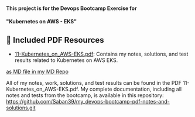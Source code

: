 #### This project is for the Devops Bootcamp Exercise for 
#### "Kubernetes on AWS - EKS" 

## 📄 Included PDF Resources

- [11-Kubernetes_on_AWS-EKS.pdf](./11-Kubernetes_on_AWS-EKS.pdf): Contains my notes, solutions, and test results related to Kubernetes on AWS EKS.

[as MD file in my MD Repo]([https://github.com/Saban39/DevOps_Bootcamp_Exercises/tree/11_bce_aws_eks])


All of my notes, work, solutions, and test results can be found in the PDF 11-Kubernetes_on_AWS-EKS.pdf. My complete documentation, including all notes and tests from the bootcamp, is available in this repository: https://github.com/Saban39/my_devops-bootcamp-pdf-notes-and-solutions.git

